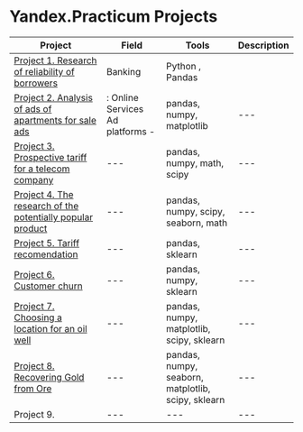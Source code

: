 # Yandex.Practicum Projects
| Project | Field |  Tools |  Description | 
| --- |  --- | --- | --- | 
|  [Project 1. Research of reliability of borrowers](https://github.com/alina5014/Yandex-projects/tree/main/Project%201.%20Research%20of%20reliability%20of%20borrowers)| Banking|  Python , Pandas |  |
|  [Project 2. Analysis of ads of apartments for sale ads](https://github.com/alina5014/Yandex-projects/tree/main/Project%202.%20Analysis%20of%20ads%20of%20apartments%20for%20sale%20ads) | : Online Services Ad platforms - | pandas, numpy, matplotlib | --- | --- | 
|  [Project 3. Prospective tariff for a telecom company](https://github.com/alina5014/Yandex-projects/tree/main/Project%203.%20Prospective%20tariff%20for%20a%20telecom%20company) |  --- | pandas, numpy, math, scipy | --- | --- |  
|  [Project 4. The research of the potentially popular product](https://github.com/alina5014/Yandex-projects/tree/main/Project%204.%20The%20research%20of%20the%20potentially%20popular%20product) |  --- | pandas, numpy, scipy, seaborn, math | --- | --- | 
|  [Project 5. Tariff recomendation](https://github.com/alina5014/Yandex-projects/tree/main/Project%205.%20Tariff%20recomendation)|  --- | pandas, sklearn | --- | --- | 
|  [Project 6. Customer churn](https://github.com/alina5014/Yandex-projects/tree/main/Project%206.%20Customer%20churn)|  --- | pandas, numpy, sklearn | --- | --- |  
|  [Project 7.  Choosing a location for an oil well](https://github.com/alina5014/Yandex-projects/tree/main/Project%207.%20Choosing%20a%20location%20for%20an%20oil%20well) |  --- | pandas, numpy, matplotlib, scipy, sklearn | --- | --- |  
|  [Project 8. Recovering Gold from Ore](https://github.com/alina5014/Yandex-projects/tree/main/Project%208.%20Recovering%20Gold%20from%20Ore) |  --- | pandas, numpy, seaborn, matplotlib, scipy, sklearn | --- | --- | 
| Project 9. |  --- | --- | --- | --- | 
